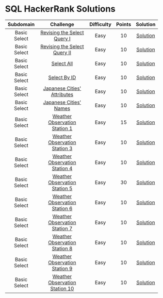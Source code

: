 # SQL HackerRank Solutions

|   Subdomain  	|          Challenge          	| Difficulty 	| Points 	| Solution 	|
|:------------:	|:---------------------------:	|:----------:	|:------:	|:--------:	|
| Basic Select 	| [Revising the Select Query I](https://www.hackerrank.com/challenges/revising-the-select-query/problem) 	|    Easy    	|   10   	| [Solution](https://github.com/KOrfanakis/HackerRank-Solutions/blob/main/SQL/01-Basic_Select/01-Revising_the_Select_Query_I.sql) 	|
| Basic Select 	| [Revising the Select Query II](https://www.hackerrank.com/challenges/revising-the-select-query-2/problem) 	|    Easy    	|   10   	| [Solution](https://github.com/KOrfanakis/HackerRank-Solutions/blob/main/SQL/01-Basic_Select/02-Revising_the_Select_Query_II.sql) 	|
| Basic Select 	| [Select All](https://www.hackerrank.com/challenges/select-all-sql/problem) 	|    Easy    	|   10   	| [Solution](https://github.com/KOrfanakis/HackerRank-Solutions/blob/main/SQL/01-Basic_Select/03-Select_All.sql) 	|
| Basic Select 	| [Select By ID](https://www.hackerrank.com/challenges/select-by-id/problem) 	|    Easy    	|   10   	| [Solution](https://github.com/KOrfanakis/HackerRank-Solutions/blob/main/SQL/01-Basic_Select/04-Select_By_ID.sql) 	|
| Basic Select 	| [Japanese Cities' Attributes](https://www.hackerrank.com/challenges/japanese-cities-attributes/problem) 	|    Easy    	|   10   	| [Solution](https://github.com/KOrfanakis/HackerRank-Solutions/blob/main/SQL/01-Basic_Select/05-Japanese_Cities'_Attributes.sql) 	|
| Basic Select 	| [Japanese Cities' Names](https://www.hackerrank.com/challenges/japanese-cities-name/problem) 	|    Easy    	|   10   	| [Solution](https://github.com/KOrfanakis/HackerRank-Solutions/blob/main/SQL/01-Basic_Select/06-Japanese_Cities'_Names.sql) 	|
| Basic Select 	| [Weather Observation Station 1](https://www.hackerrank.com/challenges/weather-observation-station-1/problem) 	|    Easy    	|   15   	| [Solution](https://github.com/KOrfanakis/HackerRank-Solutions/blob/main/SQL/01-Basic_Select/07-Weather_Observation_Station_1.sql) 	|
| Basic Select 	| [Weather Observation Station 3](https://www.hackerrank.com/challenges/weather-observation-station-3/problem) 	|    Easy    	|   10   	| [Solution](https://github.com/KOrfanakis/HackerRank-Solutions/blob/main/SQL/01-Basic_Select/08-Weather_Observation_Station_3.sql) 	|
| Basic Select 	| [Weather Observation Station 4](https://www.hackerrank.com/challenges/weather-observation-station-4/problem) 	|    Easy    	|   10   	| [Solution](https://github.com/KOrfanakis/HackerRank-Solutions/blob/main/SQL/01-Basic_Select/09-Weather_Observation_Station_4.sql) 	|
| Basic Select 	| [Weather Observation Station 5](https://www.hackerrank.com/challenges/weather-observation-station-5/problem) 	|    Easy    	|   30   	| [Solution](https://github.com/KOrfanakis/HackerRank-Solutions/blob/main/SQL/01-Basic_Select/10-Weather_Observation_Station_5.sql) 	|
| Basic Select 	| [Weather Observation Station 6](https://www.hackerrank.com/challenges/weather-observation-station-6/problem) 	|    Easy    	|   10   	| [Solution](https://github.com/KOrfanakis/HackerRank-Solutions/blob/main/SQL/01-Basic_Select/11-Weather_Observation_Station_6.sql) 	|
| Basic Select 	| [Weather Observation Station 7](https://www.hackerrank.com/challenges/weather-observation-station-7/problem) 	|    Easy    	|   10   	| [Solution](https://github.com/KOrfanakis/HackerRank-Solutions/blob/main/SQL/01-Basic_Select/12-Weather_Observation_Station_7.sql) 	|
| Basic Select 	| [Weather Observation Station 8](https://www.hackerrank.com/challenges/weather-observation-station-8/problem) 	|    Easy    	|   10   	| [Solution](https://github.com/KOrfanakis/HackerRank-Solutions/blob/main/SQL/01-Basic_Select/13-Weather_Observation_Station_8.sql) 	|
| Basic Select 	| [Weather Observation Station 9](https://www.hackerrank.com/challenges/weather-observation-station-9/problem) 	|    Easy    	|   10   	| [Solution](https://github.com/KOrfanakis/HackerRank-Solutions/blob/main/SQL/01-Basic_Select/14-Weather_Observation_Station_9.sql) 	|
| Basic Select 	| [Weather Observation Station 10](https://www.hackerrank.com/challenges/weather-observation-station-10/problem) 	|    Easy    	|   10   	| [Solution](https://github.com/KOrfanakis/HackerRank-Solutions/blob/main/SQL/01-Basic_Select/15-Weather_Observation_Station_10.sql) 	|

